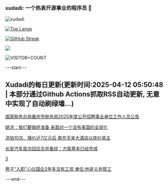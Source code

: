 ### xudadi: 一个热衷开源事业的程序员 👋

![xudadi](https://github-readme-stats-git-masterorgs-github-readme-stats-team.vercel.app/api?username=xudadi)

[![Top Langs](https://github-readme-stats.vercel.app/api/top-langs/?username=xudadi)](https://github.com/anuraghazra/github-readme-stats)

[![GitHub Streak](https://streak-stats.demolab.com?user=xudadi&locale=zh_Hans)](https://git.io/streak-stats)

![](https://raw.githubusercontent.com/xudadi/xudadi/main/assets/github-contribution-grid-snake.svg)

![VISITOR+COUNT](https://komarev.com/ghpvc/?username=xudadi&label=VISITOR+COUNT)


---start---

## Xudadi的每日更新(更新时间:2025-04-12 05:50:48 | 本部分通过Github Actions抓取RSS自动更新, 无意中实现了自动刷绿墙...)

[国家税务总局重庆市税务局2025年度公开招聘事业单位工作人员公告](https://www.gongkaoleida.com/article/2356745)

[姚洋：我们要做好准备 来面对一个没有美国的全球化](https://m.163.com/news/article/JST903RU0512D3VJ.html)

[流拍10次、降价近7亿元后 南充天来大酒店以底价易主](https://m.163.com/news/article/JSSRDCUG051492T3.html)

[长安汽车首次回应合并重组：方案基本已经完成](https://m.163.com/news/article/JST5KSQQ053469M5.html)

[3](https://m.163.com/touch/news/sub/domestic)

[男子"入职"心仪国企2年多没有工资 单位:他是义务帮工](https://m.163.com/news/article/JSSQHRDV05561G0D.html)

---end---
